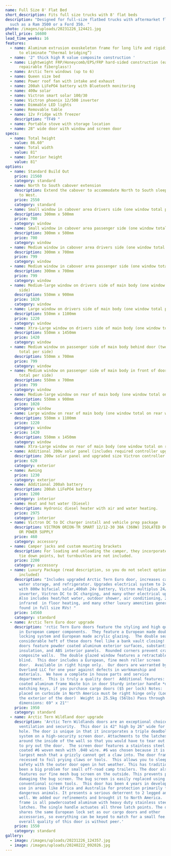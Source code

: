 ```yaml
---
name: Full Size 8' Flat Bed
short_description: Fits full size trucks with 8' flat beds
description: "Designed for full-size flatbed trucks with aftermarket flatbeds
  such as a Ram 3500 or a Ford 350. "
photo: /images/uploads/20231226_124421.jpg
shell_price: 16600
lead_time_weeks: 16
features:
  - name: Aluminum extrusion exoskeleton frame for long life and rigidity. (2 pieces
      to eliminate “thermal bridging”)
  - name: '2" thick high R value composite construction '
  - name: Lightweight FRP/Honeycomb/EPS/FRP hard-sided construction (easily
      repairable fiberglass!)
  - name: Arctic Tern windows (up to 6)
  - name: Queen size bed
  - name: Power roof fan with intake and exhaust
  - name: 200ah LiFePO4 battery with Bluetooth monitoring
  - name: 400w solar
  - name: Victron smart solar 100/30
  - name: Victron phoenix 12/500 inverter
  - name: Dimmable LED lights
  - name: Removable table
  - name: 12v Fridge with freezer
    description: "TF49 "
  - name: Portable stove with storage location
  - name: 28" wide door with window and screen door
specs:
  - name: Total height
    value: 86.60"
  - name: Total width
    value: 81"
  - name: Interior height
    value: 81"
options:
  - name: Standard Build Out
    price: 21560
    category: standard
  - name: North to South cabover extension
    description: Extend the cabover to accommodate North to South sleeping over East
      to West.
    price: 2550
    category: standard
  - name: Small window in cabover area drivers side (one window total per side)
    description: 300mm x 500mm
    price: 700
    category: window
  - name: Small window in cabover area passenger side (one window total per side)
    description: 300mm x 500mm
    price: 700
    category: window
  - name: Medium window in cabover area drivers side (one window total per side)
    description: 300mm x 700mm
    price: 799
    category: window
  - name: Medium window in cabover area passenger side (one window total per side)
    description: 300mm x 700mm
    price: 799
    category: window
  - name: Medium-large window on drivers side of main body (one window total per
      side)
    description: 550mm x 900mm
    price: 1020
    category: window
  - name: Large window on drivers side of main body (one window total per side)
    description: 550mm x 1100mm
    price: 1220
    category: window
  - name: Xtra-Large window on drivers side of main body (one window total per side)
    description: 550mm x 1450mm
    price: 1420
    category: window
  - name: Medium window on passenger side of main body behind door (two windows
      total per side)
    description: 550mm x 700mm
    price: 799
    category: window
  - name: Medium window on passenger side of main body in front of door (two windows
      total per side)
    description: 550mm x 700mm
    price: 799
    category: window
  - name: Medium-large window on rear of main body (one window total on rear wall)
    description: 550mm x 900mm
    price: 1020
    category: window
  - name: Large window on rear of main body (one window total on rear wall)
    description: 550mm x 1100mm
    price: 1220
    category: window
  - price: 1420
    description: 550mm x 1450mm
    category: window
    name: Xtra-Large window on rear of main body (one window total on rear wall)
  - name: Additional 200w solar panel (includes required controller upgrade)
    description: 200w solar panel and upgraded size Victron controller
    price: 620
    category: exterior
  - name: Awning
    price: 1230
    category: exterior
  - name: Additional 200ah battery
    description: 200ah LiFePO4 battery
    price: 1200
    category: interior
  - name: Heat and hot water (Diesel)
    description: Hydronic diesel heater with air and water heating.
    price: 2975
    category: interior
  - name: Victron DC to DC charger install and vehicle prep package
    description: VICTRON ORION-TR SMART 12/12-30 30A (360W) ISOLATED DC-DC CHARGER
      OR POWER SUPPLY
    price: 460
    category: accessory
  - name: Camper jacks and custom mounting brackets
    description: For loading and unloading the camper, they incorporate turnbuckle
      tie down points, but turnbuckles are not included.
    price: 2200
    category: accessory
  - name: Luxury Package (read description, so you do not select options that are
      included)
    description: "Includes upgraded Arctic Tern Euro door, increases capacity of
      water storage, and refrigerator. Upgrades electrical system to 24v system
      with 800w bifacial solar,400ah 24v battery, Victron multiplus 24/3000
      inverter, Victron DC to DC charging, and many other electrical upgrades.
      Also includes heat/hot water, outdoor shower, air conditioning, 24v
      infrared  in floor heating, and many other luxury amenities generally only
      found in full size RVs! "
    price: 14560
    category: standard
  - name: Arctic Tern Euro door upgrade
    description: 'rctic Tern Euro doors feature the styling and high quality typical
      in European camper components.  They feature a European made double
      locking system and European made acrylic glazing.  The double seals and
      considerable heft of these doors feel like a bank vault closing!  These
      doors feature powder coated aluminum exterior surfaces, substantial
      insulation, and ABS interior panels.  Rounded corners prevent cracking in
      composite walls.  The double glazed window features a retractable roller
      blind.  This door includes a European, fine mesh roller screen
      door.  Available in right hinge only.  Our doors are warranted by Tern
      Overland LLC for one year against defects in workmanship and
      materials.  We have a complete in house parts and service
      department.  This is truly a quality door!  Additional features:  Powder
      coated aluminum frame Waste bin in door Sturdy interior handle *optional
      matching keys, if you purchase cargo doors ($5 per lock) Notes:​  Doors
      placed on curbside in North America must be right hinge only (Looking at
      the exterior of the door)  Weight is 25.5kg (56lbs) Pass through
      dimensions: 69" x 21"'
    price: 1950
    category: standard
  - name: Arctic Tern Wildland door upgrade
    description: 'Arctic Tern Wildlands doors are an exceptional choice for maximum
      ventilation and security.  This door is 42" high by 26" wide for the cut
      hole. The door is unique in that it incorporates a triple deadbolted lock
      system on a high-security screen door. Attachments to the latches wrap
      around the inside of the wall so that you would have to tear out the wall
      to pry out the door.  The screen door features a stainless steel powder
      coated #6 woven mesh with .040 wire. #6 was chosen because it is the
      largest mesh that a grizzly cannot get a claw into. The door frame is
      recessed to foil prying claws or tools.  This allows you to sleep in
      safety with the outer door open in hot weather. This has traditionally
      been a big problem for small off-road camp trailers. The door also
      features our fine mesh bug screen on the outside. This prevents pets from
      damaging the bug screen. The bug screen is easily replaced using
      conventional screen tools.  This door has been 4 years in development, for
      use in areas like Africa and Australia for protection primarily from
      dangerous animals. It presents a serious deterrent to 2 legged animals as
      well. We added our refinements and brought it to North America.  The door
      frame is all powdercoated aluminum with heavy duty stainless steel
      latches. The single handle actuates all three latch points. The door lock
      shares the same European lock set as our cargo doors and other
      accessories, so everything can be keyed to match for a small fee. The
      overall quality of this door is without peer.'
    price: 1550
    category: standard
gallery:
  - image: /images/uploads/20231226_124357.jpg
  - image: /images/uploads/20240222_092026.jpg
---
```

